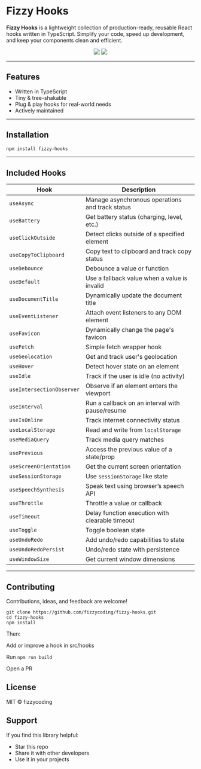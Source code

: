 ﻿# Fizzy Hooks

**Fizzy Hooks** is a lightweight collection of production-ready, reusable React hooks written in TypeScript. Simplify your code, speed up development, and keep your components clean and efficient.

<p align="center">
  <img src="https://img.shields.io/npm/v/fizzy-hooks?style=flat-square" />
  <img src="https://img.shields.io/github/stars/fizzycoding/fizzy-hooks?style=flat-square" />
</p>

---

##  Features

- Written in TypeScript
- Tiny & tree-shakable
-  Plug & play hooks for real-world needs
-  Actively maintained

---

## Installation

```bash
npm install fizzy-hooks
```
---

##  Included Hooks

| Hook                     | Description                                         |
|--------------------------|-----------------------------------------------------|
| `useAsync`              | Manage asynchronous operations and track status     |
| `useBattery`            | Get battery status (charging, level, etc.)          |
| `useClickOutside`       | Detect clicks outside of a specified element        |
| `useCopyToClipboard`    | Copy text to clipboard and track copy status        |
| `useDebounce`           | Debounce a value or function                        |
| `useDefault`            | Use a fallback value when a value is invalid        |
| `useDocumentTitle`      | Dynamically update the document title               |
| `useEventListener`      | Attach event listeners to any DOM element           |
| `useFavicon`            | Dynamically change the page's favicon               |
| `useFetch`              | Simple fetch wrapper hook                           |
| `useGeolocation`        | Get and track user's geolocation                    |
| `useHover`              | Detect hover state on an element                    |
| `useIdle`               | Track if the user is idle (no activity)             |
| `useIntersectionObserver` | Observe if an element enters the viewport         |
| `useInterval`           | Run a callback on an interval with pause/resume     |
| `useIsOnline`           | Track internet connectivity status                  |
| `useLocalStorage`       | Read and write from `localStorage`                  |
| `useMediaQuery`         | Track media query matches                           |
| `usePrevious`           | Access the previous value of a state/prop           |
| `useScreenOrientation`  | Get the current screen orientation                  |
| `useSessionStorage`     | Use `sessionStorage` like state                     |
| `useSpeechSynthesis`    | Speak text using browser’s speech API              |
| `useThrottle`           | Throttle a value or callback                        |
| `useTimeout`            | Delay function execution with clearable timeout     |
| `useToggle`             | Toggle boolean state                                |
| `useUndoRedo`           | Add undo/redo capabilities to state                 |
| `useUndoRedoPersist`    | Undo/redo state with persistence                    |
| `useWindowSize`         | Get current window dimensions                       |

---
## Contributing
Contributions, ideas, and feedback are welcome!

```
git clone https://github.com/fizzycoding/fizzy-hooks.git
cd fizzy-hooks
npm install
```
Then:

Add or improve a hook in src/hooks

Run `npm run build`

Open a PR 

## License
MIT © fizzycoding

## Support
If you find this library helpful:
 - Star this repo
 - Share it with other developers
- Use it in your projects
